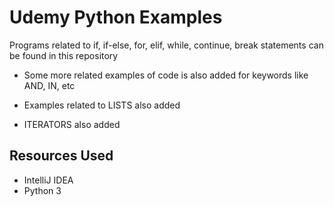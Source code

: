 # Udemy Python Examples
 
Programs related to if, if-else, for, elif, while, continue, break statements can be found in this repository

* Some more related examples of code is also added for keywords like AND, IN, etc

* Examples related to LISTS also added

* ITERATORS also added

## Resources Used

* IntelliJ IDEA
* Python 3
